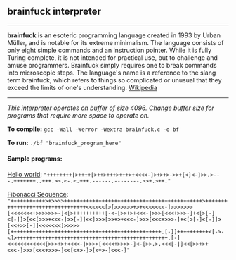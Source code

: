 ## brainfuck interpreter

---

__brainfuck__ is an esoteric programming language created in 1993 by Urban Müller, and is notable for its extreme minimalism. The language consists of only eight simple commands and an instruction pointer. While it is fully Turing complete, it is not intended for practical use, but to challenge and amuse programmers. Brainfuck simply requires one to break commands into microscopic steps. The language's name is a reference to the slang term brainfuck, which refers to things so complicated or unusual that they exceed the limits of one's understanding. [Wikipedia](https://en.wikipedia.org/wiki/Brainfuck)

---

*This interpreter operates on buffer of size 4096. Change buffer size for programs that require more space to operate on.*

**To compile:** `gcc -Wall -Werror -Wextra brainfuck.c -o bf`

**To run:** `./bf "brainfuck_program_here"`

#### Sample programs:

[Hello world](https://en.wikipedia.org/wiki/Brainfuck): `"++++++++[>++++[>++>+++>+++>+<<<<-]>+>+>->>+[<]<-]>>.>---.+++++++..+++.>>.<-.<.+++.------.--------.>>+.>++."`


[Fibonacci Sequence](http://esoteric.sange.fi/brainfuck/bf-source/prog/fibonacci.txt): `"+++++++++++>+>>>>++++++++++++++++++++++++++++++++++++++++++++>++++++++++++++++++++++++++++++++<<<<<<[>[>>>>>>+>+<<<<<<<-]>>>>>>>[<<<<<<<+>>>>>>>-]<[>++++++++++[-<-[>>+>+<<<-]>>>[<<<+>>>-]+<[>[-]<[-]]>[<<[>>>+<<<-]>>[-]]<<]>>>[>>+>+<<<-]>>>[<<<+>>>-]+<[>[-]<[-]]>[<<+>>[-]]<<<<<<<]>>>>>[++++++++++++++++++++++++++++++++++++++++++++++++.[-]]++++++++++<[->-<]>++++++++++++++++++++++++++++++++++++++++++++++++.[-]<<<<<<<<<<<<[>>>+>+<<<<-]>>>>[<<<<+>>>>-]<-[>>.>.<<<[-]]<<[>>+>+<<<-]>>>[<<<+>>>-]<<[<+>-]>[<+>-]<<<-]"` 
